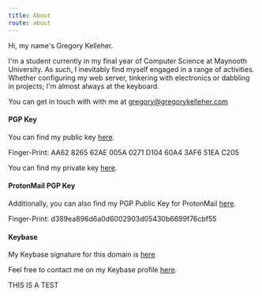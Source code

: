 ```yaml
---
title: About
route: about
---
```


Hi, my name's Gregory Kelleher. 

I'm a student currently in my final year of Computer Science at Maynooth University. As such, I inevitably find myself engaged in a range of activities. Whether configuring my web server, tinkering with electronics or dabbling in projects; I'm almost always at the keyboard.

You can get in touch with with me at <a href="mailto:gregory@gregorykelleher.com">gregory@gregorykelleher.com</a>

#### PGP Key

You can find my public key [here](https://gregorykelleher.com/.well-known/public_key.txt).

Finger-Print: AA62 8265 62AE 005A 0271 D104 60A4 3AF6 51EA C205

You can find my private key [here](https://www.youtube.com/watch?v=dQw4w9WgXcQ).

#### ProtonMail PGP Key

Additionally, you can also find my PGP Public Key for ProtonMail [here](https://gregorykelleher.com/.well-known/protonmail_public_key.txt).

Finger-Print: d389ea896d6a0d6002903d05430b6699f76cbf55

#### Keybase

My Keybase signature for this domain is [here](https://gregorykelleher.com/.well-known/keybase.txt)

Feel free to contact me on my Keybase profile [here](https://keybase.io/gregorykelleher).

THIS IS A TEST

